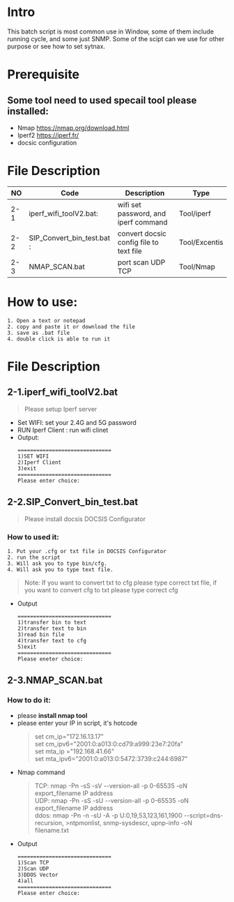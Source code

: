 # Intro
This batch script is most common use in Window, some of them include running cycle, and some just SNMP.
Some of the scipt can we use for other purpose or see how to set sytnax. 
# Prerequisite
## Some tool need to used specail tool please installed: 
* Nmap https://nmap.org/download.html
* Iperf2 https://iperf.fr/
* docsic configuration
# File Description
|NO | Code         | Description |Type |
| ------  | ------        | ------ |  ------ |
|2-1|iperf_wifi_toolV2.bat:| wifi set password, and iperf command   |Tool/iperf|
|2-2|SIP_Convert_bin_test.bat : |convert docsic config file to text file |Tool/Excentis|
|2-3|NMAP_SCAN.bat|port scan UDP TCP|Tool/Nmap|

# How to use: 
```
1. Open a text or notepad
2. copy and paste it or download the file
3. save as .bat file
4. double click is able to run it
```
# File Description
	 
## 2-1.iperf_wifi_toolV2.bat
>Please setup Iperf server 
* Set WIFI: set your 2.4G and 5G password
* RUN Iperf Client : run wifi clinet
* Output:
    ```
    ==============================
    1)SET WIFI
    2)Iperf Client
    3)exit
    ==============================
    Please enter choice:
    ```	
## 2-2.SIP_Convert_bin_test.bat 
> Please install docsis DOCSIS Configurator
### How to used it:
```
1. Put your .cfg or txt file in DOCSIS Configurator
2. run the script
3. Will ask you to type bin/cfg. 
4. Will ask you to type text file.
```
>Note: If you want to convert txt to cfg please type correct txt file, if you want to convert cfg to txt please type correct cfg
* Output
    ```
    ==============================
    1)transfer bin to text
    2)transfer text to bin
    3)read bin file
    4)transfer text to cfg
    5)exit
    ==============================
    Please eneter choice:
    ```
## 2-3.NMAP_SCAN.bat
### How to do it: 
* please <strong> install nmap tool </strong>
* please enter your IP in script, it's hotcode
    >set cm_ip="172.16.13.17" <br>
    >set cm_ipv6="2001:0:a013:0:cd79:a999:23e7:20fa" <br>
    >set mta_ip ="192.168.41.66" <br>
    >set mta_ipv6="2001:0:a013:0:5472:3739:c244:6987" <br>
* Nmap command
    >TCP: nmap -Pn -sS -sV --version-all -p 0-65535 -oN export_filename IP address <br>
    >UDP: nmap -Pn -sS -sU --version-all -p 0-65535 -oN export_filename IP address <br>
    >ddos: nmap -Pn -n -sU -A -p U:0,19,53,123,161,1900 --script=dns-recursion, >ntpmonlist, snmp-sysdescr, upnp-info -oN filename.txt <br>
* Output
    ```
    ==============================
    1)Scan TCP
    2)Scan UDP
    3)DDOS Vector
    4)all
    ==============================
    Please enter choice:
    ```